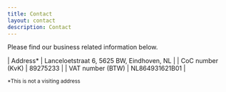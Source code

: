 ```yaml
---
title: Contact
layout: contact
description: Contact
---
```


Please find our business related information below.

| Address*         | Lanceloetstraat 6, 5625 BW, Eindhoven, NL |
| CoC number (KvK) | 89275233 |
| VAT number (BTW) | NL864931621B01 |

<small>*This is not a visiting address</small>